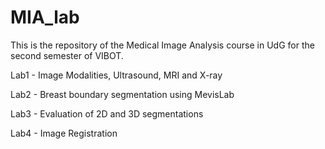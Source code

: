 # MIA_lab
This is the repository of the Medical Image Analysis course in UdG for the second semester of VIBOT.

Lab1 - Image Modalities, Ultrasound, MRI and X-ray

Lab2 - Breast boundary segmentation using MevisLab

Lab3 - Evaluation of 2D and 3D segmentations

Lab4 - Image Registration
